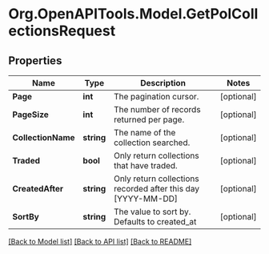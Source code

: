 # Org.OpenAPITools.Model.GetPolCollectionsRequest

## Properties

Name | Type | Description | Notes
------------ | ------------- | ------------- | -------------
**Page** | **int** | The pagination cursor. | [optional] 
**PageSize** | **int** | The number of records returned per page. | [optional] 
**CollectionName** | **string** | The name of the collection searched. | [optional] 
**Traded** | **bool** | Only return collections that have traded. | [optional] 
**CreatedAfter** | **string** | Only return collections recorded after this day [YYYY-MM-DD] | [optional] 
**SortBy** | **string** | The value to sort by. Defaults to created_at | [optional] 

[[Back to Model list]](../README.md#documentation-for-models) [[Back to API list]](../README.md#documentation-for-api-endpoints) [[Back to README]](../README.md)

